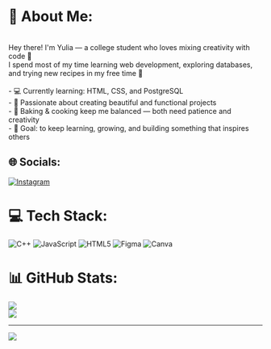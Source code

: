 # 💫 About Me:
<br>Hey there! I'm Yulia — a college student who loves mixing creativity with code 🍪  <br>I spend most of my time learning web development, exploring databases, and trying new recipes in my free time 🧁  <br><br>- 💻 Currently learning: HTML, CSS, and PostgreSQL  <br>- 🌱 Passionate about creating beautiful and functional projects  <br>- 🍰 Baking & cooking keep me balanced — both need patience and creativity  <br>- 🎯 Goal: to keep learning, growing, and building something that inspires others    <br>


## 🌐 Socials:
[![Instagram](https://img.shields.io/badge/Instagram-%23E4405F.svg?logo=Instagram&logoColor=white)](https://instagram.com/yylfaa._) 

# 💻 Tech Stack:
![C++](https://img.shields.io/badge/c++-%2300599C.svg?style=for-the-badge&logo=c%2B%2B&logoColor=white) ![JavaScript](https://img.shields.io/badge/javascript-%23323330.svg?style=for-the-badge&logo=javascript&logoColor=%23F7DF1E) ![HTML5](https://img.shields.io/badge/html5-%23E34F26.svg?style=for-the-badge&logo=html5&logoColor=white) ![Figma](https://img.shields.io/badge/figma-%23F24E1E.svg?style=for-the-badge&logo=figma&logoColor=white) ![Canva](https://img.shields.io/badge/Canva-%2300C4CC.svg?style=for-the-badge&logo=Canva&logoColor=white)
# 📊 GitHub Stats:
![](https://github-readme-stats.vercel.app/api?username=Yulia374&theme=bear&hide_border=false&include_all_commits=false&count_private=false)<br/>
![](https://nirzak-streak-stats.vercel.app/?user=Yulia374&theme=bear&hide_border=false)<br/>

---
[![](https://visitcount.itsvg.in/api?id=Yulia374&icon=0&color=0)](https://visitcount.itsvg.in)

<!-- Proudly created with GPRM ( https://gprm.itsvg.in ) -->
